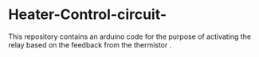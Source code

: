 # Heater-Control-circuit-
This repository contains an arduino code for the purpose of activating the relay based on the feedback from the thermistor .
